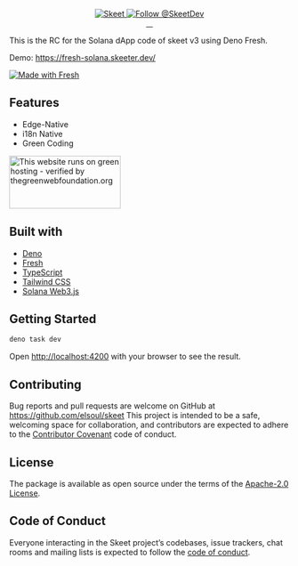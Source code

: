 <p align="center">
  <a href="https://skeet.dev/en/">
    <img src="https://storage.skeet.dev/ogpFresh.jpg" alt="Skeet" />
  </a>

<a href="https://twitter.com/intent/follow?screen_name=SkeetDev">
    <img src="https://img.shields.io/twitter/follow/SkeetDev.svg?label=Follow%20@SkeetDev" alt="Follow @SkeetDev" />
  </a>
  <br/>
  <a aria-label="npm version" href="https://www.npmjs.com/package/@skeet-framework/cli">
    <img alt="" src="https://badgen.net/npm/v/@skeet-framework/cli">
  </a>
  <a aria-label="Downloads Number" href="https://www.npmjs.com/package/@skeet-framework/cli">
    <img alt="" src="https://badgen.net/npm/dt/@skeet-framework/cli">
  </a>
  <a aria-label="License" href="https://github.com/elsoul/skeet-cli/blob/master/LICENSE.txt">
    <img alt="" src="https://badgen.net/badge/license/Apache/blue">
  </a>
    <a aria-label="Code of Conduct" href="https://github.com/elsoul/skeet-cli/blob/master/CODE_OF_CONDUCT.md">
    <img alt="" src="https://img.shields.io/badge/Contributor%20Covenant-2.1-4baaaa.svg">
  </a>
</p>

This is the RC for the Solana dApp code of skeet v3 using Deno Fresh.

Demo: https://fresh-solana.skeeter.dev/

[![Made with Fresh](https://fresh.deno.dev/fresh-badge-dark.svg)](https://fresh.deno.dev)

## Features

- Edge-Native
- i18n Native
- Green Coding

<a href="https://www.thegreenwebfoundation.org/green-web-check/?url=https%3A%2F%2Ffresh-solana.skeeter.dev%2F">
  <img src="https://app.greenweb.org/api/v3/greencheckimage/fresh-solana.skeeter.dev?nocache=true" alt="This website runs on green hosting - verified by thegreenwebfoundation.org" width="200px" height="95px">
</a>

## Built with

- [Deno](https://deno.com/)
- [Fresh](https://fresh.deno.dev/)
- [TypeScript](https://www.typescriptlang.org/)
- [Tailwind CSS](https://tailwindcss.com/)
- [Solana Web3.js](https://github.com/solana-labs/solana-web3.js/)

## Getting Started

```bash
deno task dev
```

Open [http://localhost:4200](http://localhost:4200) with your browser to see the
result.

## Contributing

Bug reports and pull requests are welcome on GitHub at
https://github.com/elsoul/skeet This project is intended to be a safe, welcoming
space for collaboration, and contributors are expected to adhere to the
[Contributor Covenant](http://contributor-covenant.org) code of conduct.

## License

The package is available as open source under the terms of the
[Apache-2.0 License](https://www.apache.org/licenses/LICENSE-2.0).

## Code of Conduct

Everyone interacting in the Skeet project’s codebases, issue trackers, chat
rooms and mailing lists is expected to follow the
[code of conduct](https://github.com/elsoul/skeet/blob/master/CODE_OF_CONDUCT.md).

